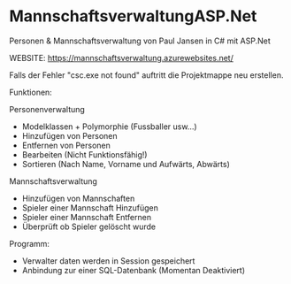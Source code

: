# MannschaftsverwaltungASP.Net
Personen &amp; Mannschaftsverwaltung von Paul Jansen in C# mit ASP.Net

WEBSITE: https://mannschaftsverwaltung.azurewebsites.net/

Falls der Fehler "csc.exe not found" auftritt die Projektmappe neu erstellen.

Funktionen:

Personenverwaltung
- Modelklassen + Polymorphie (Fussballer usw...)
- Hinzufügen von Personen
- Entfernen von Personen
- Bearbeiten (Nicht Funktionsfähig!)
- Sortieren (Nach Name, Vorname und Aufwärts, Abwärts)

Mannschaftsverwaltung
- Hinzufügen von Mannschaften
- Spieler einer Mannschaft Hinzufügen
- Spieler einer Mannschaft Entfernen
- Überprüft ob Spieler gelöscht wurde

Programm:
- Verwalter daten werden in Session gespeichert
- Anbindung zur einer SQL-Datenbank (Momentan Deaktiviert)
